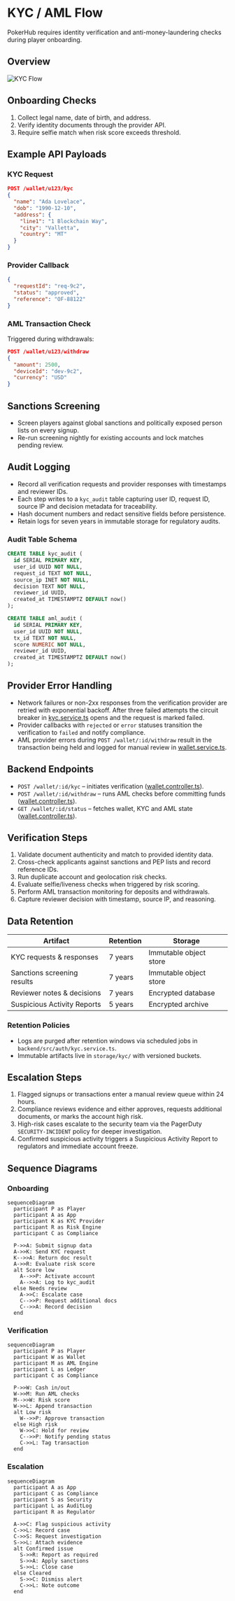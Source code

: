 # KYC / AML Flow

PokerHub requires identity verification and anti-money-laundering checks during player onboarding.

## Overview

![KYC Flow](../images/kyc-flow.svg)

## Onboarding Checks
1. Collect legal name, date of birth, and address.
2. Verify identity documents through the provider API.
3. Require selfie match when risk score exceeds threshold.

## Example API Payloads

### KYC Request

```json
POST /wallet/u123/kyc
{
  "name": "Ada Lovelace",
  "dob": "1990-12-10",
  "address": {
    "line1": "1 Blockchain Way",
    "city": "Valletta",
    "country": "MT"
  }
}
```

### Provider Callback

```json
{
  "requestId": "req-9c2",
  "status": "approved",
  "reference": "OF-88122"
}
```

### AML Transaction Check

Triggered during withdrawals:

```json
POST /wallet/u123/withdraw
{
  "amount": 2500,
  "deviceId": "dev-9c2",
  "currency": "USD"
}
```

## Sanctions Screening
- Screen players against global sanctions and politically exposed person lists on every signup.
- Re-run screening nightly for existing accounts and lock matches pending review.

## Audit Logging
- Record all verification requests and provider responses with timestamps and reviewer IDs.
- Each step writes to a `kyc_audit` table capturing user ID, request ID, source IP and decision metadata for traceability.
- Hash document numbers and redact sensitive fields before persistence.
- Retain logs for seven years in immutable storage for regulatory audits.

### Audit Table Schema

```sql
CREATE TABLE kyc_audit (
  id SERIAL PRIMARY KEY,
  user_id UUID NOT NULL,
  request_id TEXT NOT NULL,
  source_ip INET NOT NULL,
  decision TEXT NOT NULL,
  reviewer_id UUID,
  created_at TIMESTAMPTZ DEFAULT now()
);
```

```sql
CREATE TABLE aml_audit (
  id SERIAL PRIMARY KEY,
  user_id UUID NOT NULL,
  tx_id TEXT NOT NULL,
  score NUMERIC NOT NULL,
  reviewer_id UUID,
  created_at TIMESTAMPTZ DEFAULT now()
);
```

## Provider Error Handling

- Network failures or non-2xx responses from the verification provider are retried with exponential backoff. After three failed attempts the circuit breaker in [kyc.service.ts](../../backend/src/auth/kyc.service.ts) opens and the request is marked failed.
- Provider callbacks with `rejected` or `error` statuses transition the verification to `failed` and notify compliance.
- AML provider errors during `POST /wallet/:id/withdraw` result in the transaction being held and logged for manual review in [wallet.service.ts](../../backend/src/wallet/wallet.service.ts).

## Backend Endpoints

- `POST /wallet/:id/kyc` – initiates verification ([wallet.controller.ts](../../backend/src/routes/wallet.controller.ts)).
- `POST /wallet/:id/withdraw` – runs AML checks before committing funds ([wallet.controller.ts](../../backend/src/routes/wallet.controller.ts)).
- `GET /wallet/:id/status` – fetches wallet, KYC and AML state ([wallet.controller.ts](../../backend/src/routes/wallet.controller.ts)).

## Verification Steps
1. Validate document authenticity and match to provided identity data.
2. Cross-check applicants against sanctions and PEP lists and record reference IDs.
3. Run duplicate account and geolocation risk checks.
4. Evaluate selfie/liveness checks when triggered by risk scoring.
5. Perform AML transaction monitoring for deposits and withdrawals.
6. Capture reviewer decision with timestamp, source IP, and reasoning.

## Data Retention
| Artifact | Retention | Storage |
| --- | --- | --- |
| KYC requests & responses | 7 years | Immutable object store |
| Sanctions screening results | 7 years | Immutable object store |
| Reviewer notes & decisions | 7 years | Encrypted database |
| Suspicious Activity Reports | 5 years | Encrypted archive |

### Retention Policies

- Logs are purged after retention windows via scheduled jobs in `backend/src/auth/kyc.service.ts`.
- Immutable artifacts live in `storage/kyc/` with versioned buckets.

## Escalation Steps
1. Flagged signups or transactions enter a manual review queue within 24 hours.
2. Compliance reviews evidence and either approves, requests additional documents, or marks the account high risk.
3. High-risk cases escalate to the security team via the PagerDuty `SECURITY-INCIDENT` policy for deeper investigation.
4. Confirmed suspicious activity triggers a Suspicious Activity Report to regulators and immediate account freeze.

## Sequence Diagrams

### Onboarding

```mermaid
sequenceDiagram
  participant P as Player
  participant A as App
  participant K as KYC Provider
  participant R as Risk Engine
  participant C as Compliance

  P->>A: Submit signup data
  A->>K: Send KYC request
  K-->>A: Return doc result
  A->>R: Evaluate risk score
  alt Score low
    A-->>P: Activate account
    A-->>A: Log to kyc_audit
  else Needs review
    A->>C: Escalate case
    C-->>P: Request additional docs
    C-->>A: Record decision
  end
```

### Verification

```mermaid
sequenceDiagram
  participant P as Player
  participant W as Wallet
  participant M as AML Engine
  participant L as Ledger
  participant C as Compliance

  P->>W: Cash in/out
  W->>M: Run AML checks
  M-->>W: Risk score
  W->>L: Append transaction
  alt Low risk
    W-->>P: Approve transaction
  else High risk
    W->>C: Hold for review
    C-->>P: Notify pending status
    C->>L: Tag transaction
  end
```

### Escalation

```mermaid
sequenceDiagram
  participant A as App
  participant C as Compliance
  participant S as Security
  participant L as AuditLog
  participant R as Regulator

  A->>C: Flag suspicious activity
  C->>L: Record case
  C->>S: Request investigation
  S->>L: Attach evidence
  alt Confirmed issue
    S->>R: Report as required
    S->>A: Apply sanctions
    S->>L: Close case
  else Cleared
    S->>C: Dismiss alert
    C->>L: Note outcome
  end
```
